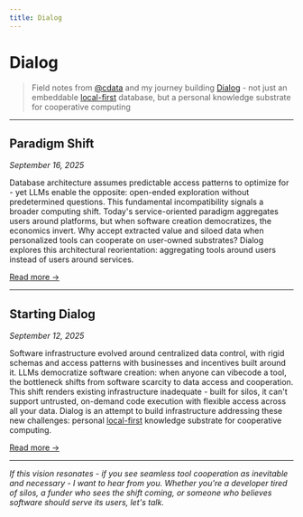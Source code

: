 ```yaml
---
title: Dialog
---
```


# Dialog

> Field notes from [@cdata][] and my journey building [Dialog][] - not just an embeddable [local-first][] database, but a personal knowledge substrate for cooperative computing



----

## Paradigm Shift

*September 16, 2025*

Database architecture assumes predictable access patterns to optimize for - yet LLMs enable the opposite: open-ended exploration without predetermined questions. This fundamental incompatibility signals a broader computing shift. Today's service-oriented paradigm aggregates users around platforms, but when software creation democratizes, the economics invert. Why accept extracted value and siloed data when personalized tools can cooperate on user-owned substrates? Dialog explores this architectural reorientation: aggregating tools around users instead of users around services.

[Read more →](./dialog/paradigm-shift)

----

## Starting Dialog

*September 12, 2025*

Software infrastructure evolved around centralized data control, with rigid schemas and access patterns with businesses and incentives built around it. LLMs democratize software creation: when anyone can vibecode a tool, the bottleneck shifts from software scarcity to data access and cooperation. This shift renders existing infrastructure inadequate - built for silos, it can't support untrusted, on-demand code execution with flexible access across all your data. Dialog is an attempt to build infrastructure addressing these new challenges: personal [local-first][] knowledge substrate for cooperative computing.

[Read more →](./dialog/starting-dialog)

----



*If this vision resonates - if you see seamless tool cooperation as inevitable and necessary - I want to hear from you. Whether you're a developer tired of silos, a funder who sees the shift coming, or someone who believes software should serve its users, let's talk.*



[dialog]:https://github.com/dialog-db/
[@cdata]:https://cdata.earth/works/
[local-first]:https://www.inkandswitch.com/essay/local-first/
